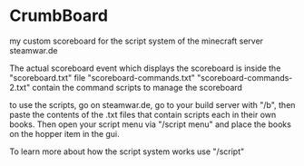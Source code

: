# CrumbBoard
my custom scoreboard for the script system of the minecraft server steamwar.de

The actual scoreboard event which displays the scoreboard is inside the "scoreboard.txt" file
"scoreboard-commands.txt" "scoreboard-commands-2.txt" contain the command scripts to manage the scoreboard

to use the scripts, go on steamwar.de, go to your build server with "/b", then paste the contents of the .txt files that contain scripts each in their own books. Then  open your script menu via "/script menu" and place the books on the hopper item in the gui.

To learn more about how the script system works use "/script"
